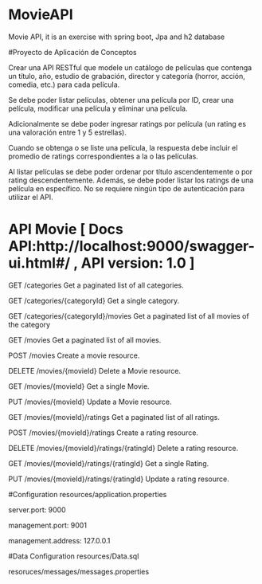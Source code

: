 # MovieAPI
Movie API, it is an exercise with spring boot, Jpa and h2 database

#Proyecto de Aplicación de Conceptos

Crear una API RESTful que modele un catálogo de películas que contenga un título, año, estudio de grabación, director y categoría (horror, acción, comedia, etc.) para cada película.

Se debe poder listar películas, obtener una película por ID, crear una película, modificar una película y eliminar una película.

Adicionalmente se debe poder ingresar ratings por película (un rating es una valoración entre 1 y 5 estrellas).

Cuando se obtenga o se liste una película, la respuesta debe incluir el promedio de ratings correspondientes a la o las películas.

Al listar películas se debe poder ordenar por título ascendentemente o por rating descendentemente. Además, se debe poder listar los ratings de una película en específico.
No se requiere ningún tipo de autenticación para utilizar el API.


# API Movie [ Docs API:http://localhost:9000/swagger-ui.html#/ , API version: 1.0 ]

GET /categories Get a paginated list of all categories.

GET /categories/{categoryId} Get a single category.

GET /categories/{categoryId}/movies Get a paginated list of all movies of the category

GET /movies Get a paginated list of all movies.

POST /movies Create a movie resource.

DELETE /movies/{movieId} Delete a Movie resource.

GET /movies/{movieId} Get a single Movie.

PUT /movies/{movieId} Update a Movie resource.

GET /movies/{movieId}/ratings Get a paginated list of all ratings.

POST /movies/{movieId}/ratings Create a rating resource.

DELETE /movies/{movieId}/ratings/{ratingId} Delete a rating resource.

GET /movies/{movieId}/ratings/{ratingId} Get a single Rating.

PUT /movies/{movieId}/ratings/{ratingId} Update a rating resource.

#Configuration
resources/application.properties

server.port: 9000 

management.port: 9001

management.address: 127.0.0.1

#Data Configuration
resources/Data.sql

resoruces/messages/messages.properties


